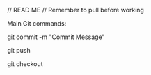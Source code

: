 // READ ME
// Remember to pull before working

Main Git commands:

git commit -m "Commit Message"

git push

git checkout <Branchname>

